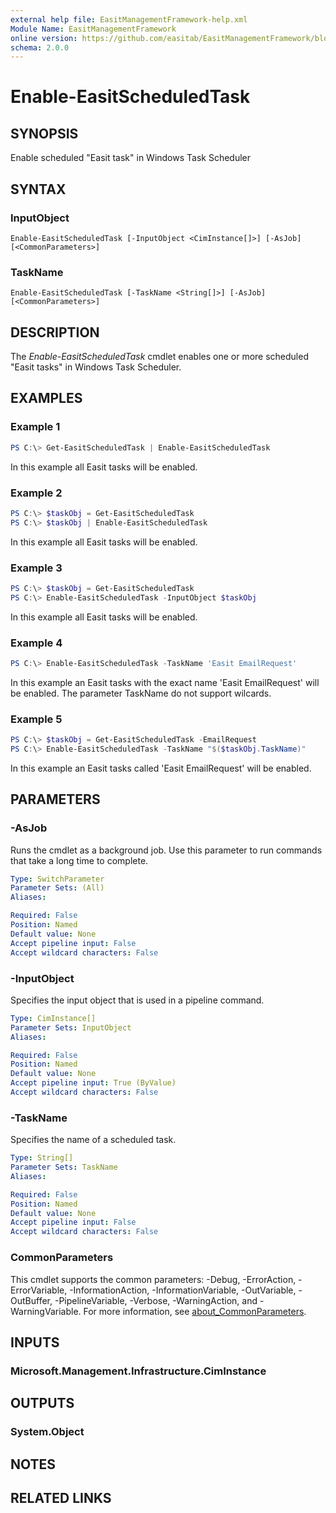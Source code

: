 ```yaml
---
external help file: EasitManagementFramework-help.xml
Module Name: EasitManagementFramework
online version: https://github.com/easitab/EasitManagementFramework/blob/development/docs/v1/Enable-EasitScheduledTask.md
schema: 2.0.0
---
```


# Enable-EasitScheduledTask

## SYNOPSIS

Enable scheduled "Easit task" in Windows Task Scheduler

## SYNTAX

### InputObject

```
Enable-EasitScheduledTask [-InputObject <CimInstance[]>] [-AsJob] [<CommonParameters>]
```

### TaskName

```
Enable-EasitScheduledTask [-TaskName <String[]>] [-AsJob] [<CommonParameters>]
```

## DESCRIPTION

The *Enable-EasitScheduledTask* cmdlet enables one or more scheduled "Easit tasks" in Windows Task Scheduler.

## EXAMPLES

### Example 1

```powershell
PS C:\> Get-EasitScheduledTask | Enable-EasitScheduledTask
```

In this example all Easit tasks will be enabled.

### Example 2

```powershell
PS C:\> $taskObj = Get-EasitScheduledTask
PS C:\> $taskObj | Enable-EasitScheduledTask
```

In this example all Easit tasks will be enabled.

### Example 3

```powershell
PS C:\> $taskObj = Get-EasitScheduledTask
PS C:\> Enable-EasitScheduledTask -InputObject $taskObj
```

In this example all Easit tasks will be enabled.

### Example 4

```powershell
PS C:\> Enable-EasitScheduledTask -TaskName 'Easit EmailRequest'
```

In this example an Easit tasks with the exact name 'Easit EmailRequest' will be enabled. The parameter TaskName do not support wilcards.

### Example 5

```powershell
PS C:\> $taskObj = Get-EasitScheduledTask -EmailRequest
PS C:\> Enable-EasitScheduledTask -TaskName "$($taskObj.TaskName)"
```

In this example an Easit tasks called 'Easit EmailRequest' will be enabled.

## PARAMETERS

### -AsJob

Runs the cmdlet as a background job. Use this parameter to run commands that take a long time to complete.

```yaml
Type: SwitchParameter
Parameter Sets: (All)
Aliases:

Required: False
Position: Named
Default value: None
Accept pipeline input: False
Accept wildcard characters: False
```

### -InputObject

Specifies the input object that is used in a pipeline command.

```yaml
Type: CimInstance[]
Parameter Sets: InputObject
Aliases:

Required: False
Position: Named
Default value: None
Accept pipeline input: True (ByValue)
Accept wildcard characters: False
```

### -TaskName

Specifies the name of a scheduled task.

```yaml
Type: String[]
Parameter Sets: TaskName
Aliases:

Required: False
Position: Named
Default value: None
Accept pipeline input: False
Accept wildcard characters: False
```

### CommonParameters

This cmdlet supports the common parameters: -Debug, -ErrorAction, -ErrorVariable, -InformationAction, -InformationVariable, -OutVariable, -OutBuffer, -PipelineVariable, -Verbose, -WarningAction, and -WarningVariable. For more information, see [about_CommonParameters](http://go.microsoft.com/fwlink/?LinkID=113216).

## INPUTS

### Microsoft.Management.Infrastructure.CimInstance

## OUTPUTS

### System.Object

## NOTES

## RELATED LINKS
